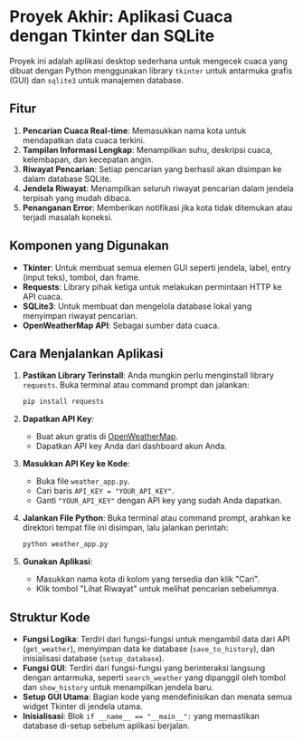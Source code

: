 
# Proyek Akhir: Aplikasi Cuaca dengan Tkinter dan SQLite

Proyek ini adalah aplikasi desktop sederhana untuk mengecek cuaca yang dibuat dengan Python menggunakan library `tkinter` untuk antarmuka grafis (GUI) dan `sqlite3` untuk manajemen database.

## Fitur

1.  **Pencarian Cuaca Real-time**: Memasukkan nama kota untuk mendapatkan data cuaca terkini.
2.  **Tampilan Informasi Lengkap**: Menampilkan suhu, deskripsi cuaca, kelembapan, dan kecepatan angin.
3.  **Riwayat Pencarian**: Setiap pencarian yang berhasil akan disimpan ke dalam database SQLite.
4.  **Jendela Riwayat**: Menampilkan seluruh riwayat pencarian dalam jendela terpisah yang mudah dibaca.
5.  **Penanganan Error**: Memberikan notifikasi jika kota tidak ditemukan atau terjadi masalah koneksi.

## Komponen yang Digunakan

-   **Tkinter**: Untuk membuat semua elemen GUI seperti jendela, label, entry (input teks), tombol, dan frame.
-   **Requests**: Library pihak ketiga untuk melakukan permintaan HTTP ke API cuaca.
-   **SQLite3**: Untuk membuat dan mengelola database lokal yang menyimpan riwayat pencarian.
-   **OpenWeatherMap API**: Sebagai sumber data cuaca.

## Cara Menjalankan Aplikasi

1.  **Pastikan Library Terinstall**:
    Anda mungkin perlu menginstall library `requests`. Buka terminal atau command prompt dan jalankan:
    ```bash
    pip install requests
    ```

2.  **Dapatkan API Key**:
    -   Buat akun gratis di [OpenWeatherMap](https://openweathermap.org/appid).
    -   Dapatkan API key Anda dari dashboard akun Anda.

3.  **Masukkan API Key ke Kode**:
    -   Buka file `weather_app.py`.
    -   Cari baris `API_KEY = "YOUR_API_KEY"`.
    -   Ganti `"YOUR_API_KEY"` dengan API key yang sudah Anda dapatkan.

4.  **Jalankan File Python**:
    Buka terminal atau command prompt, arahkan ke direktori tempat file ini disimpan, lalu jalankan perintah:
    ```bash
    python weather_app.py
    ```

5.  **Gunakan Aplikasi**:
    -   Masukkan nama kota di kolom yang tersedia dan klik "Cari".
    -   Klik tombol "Lihat Riwayat" untuk melihat pencarian sebelumnya.

## Struktur Kode

-   **Fungsi Logika**: Terdiri dari fungsi-fungsi untuk mengambil data dari API (`get_weather`), menyimpan data ke database (`save_to_history`), dan inisialisasi database (`setup_database`).
-   **Fungsi GUI**: Terdiri dari fungsi-fungsi yang berinteraksi langsung dengan antarmuka, seperti `search_weather` yang dipanggil oleh tombol dan `show_history` untuk menampilkan jendela baru.
-   **Setup GUI Utama**: Bagian kode yang mendefinisikan dan menata semua widget Tkinter di jendela utama.
-   **Inisialisasi**: Blok `if __name__ == "__main__":` yang memastikan database di-setup sebelum aplikasi berjalan.
